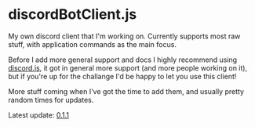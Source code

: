 # discordBotClient.js
My own discord client that I'm working on. Currently supports most raw stuff, with application commands as the main focus.

Before I add more general support and docs I highly recommend using [discord.js](https://github.com/discordjs/discord.js/), it got in general more support (and more people working on it), but if you're up for the challange I'd be happy to let you use this client!

More stuff coming when I've got the time to add them, and usually pretty random times for updates.

Latest update: [0.1.1](https://github.com/jamme05/discordBotClient.js/blob/main/Updates/latest.md)
